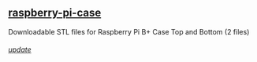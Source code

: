 <div class="gitDiv">
    <h2><a href="https://fullborelabs.com/26663-raspberry-pi-case">raspberry-pi-case</a></h2>
    <p>Downloadable STL files for Raspberry Pi B+ Case Top and Bottom (2 files)</p>
    <h6><a href="https://fullborelabs.com/wp/git-scripts/raspberry-pi-case/details-scrape.cgi" class="scrapeLink">update</a></h6>
</div>
